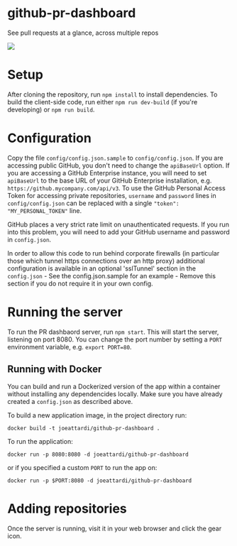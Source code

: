 # github-pr-dashboard

See pull requests at a glance, across multiple repos

![](img/screenshot.png)

# Setup
After cloning the repository, run `npm install` to install dependencies.
To build the client-side code, run either `npm run dev-build` (if you're developing)
or `npm run build`.

# Configuration

Copy the file `config/config.json.sample` to `config/config.json`. If you are accessing public GitHub, you don't need to change the `apiBaseUrl` option. If you are accessing a GitHub Enterprise instance, you will need to set `apiBaseUrl` to the base URL of your GitHub Enterprise installation, e.g. `https://github.mycompany.com/api/v3`.  To use the GitHub Personal Access Token for accessing private repositories, `username` and `password` lines in `config/config.json` can be replaced with a single `"token": "MY_PERSONAL_TOKEN"` line.

GitHub places a very strict rate limit on unauthenticated requests. If you run into this problem, you will need to add your GitHub username and password in `config.json`.

In order to allow this code to run behind corporate firewalls (in particular those which tunnel https connections over an http proxy) additional configuration is available in an optional 'sslTunnel' section in the `config.json` - See the config.json.sample for an example - Remove this section if you do not require it in your own config.

# Running the server
To run the PR dashbaord server, run `npm start`. This will start the server, listening on port 8080. You can change the port number by setting a `PORT` environment variable, e.g. `export PORT=80`.

## Running with Docker

You can build and run a Dockerized version of the app within a container without installing any dependencides locally.
Make sure you have already created a `config.json` as described above.

To build a new application image, in the project directory run:

`docker build -t joeattardi/github-pr-dashboard .`

To run the application:

`docker run -p 8080:8080 -d joeattardi/github-pr-dashboard`

or if you specified a custom `PORT` to run the app on:

`docker run -p $PORT:8080 -d joeattardi/github-pr-dashboard`

# Adding repositories
Once the server is running, visit it in your web browser and click the gear icon.

